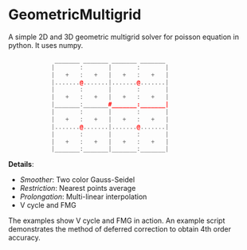 # GeometricMultigrid
A simple 2D and 3D geometric multigrid solver for poisson equation in python. It uses numpy.

```c++
             _______ _______ _______ _______ 
            |       :       |       :       |
            |   +   :   +   |   +   :   +   |
            |.......@.......|.......@.......|
            |       :       |       :       |
            |   +   :   +   |   +   :   +   |
            |_______:_______#_______:_______|
            |       :       |       :       |
            |   +   :   +   |   +   :   +   |
            |.......@.......|.......@.......|
            |       :       |       :       |
            |   +   :   +   |   +   :   +   |
            |_______:_______|_______:_______|
```



**Details**:

- *Smoother*: Two color Gauss-Seidel
- *Restriction*: Nearest points average
- *Prolongation*: Multi-linear interpolation
- V cycle and FMG

The examples show V cycle and FMG in action. An example script demonstrates the method of deferred correction to obtain 4th order accuracy.  

